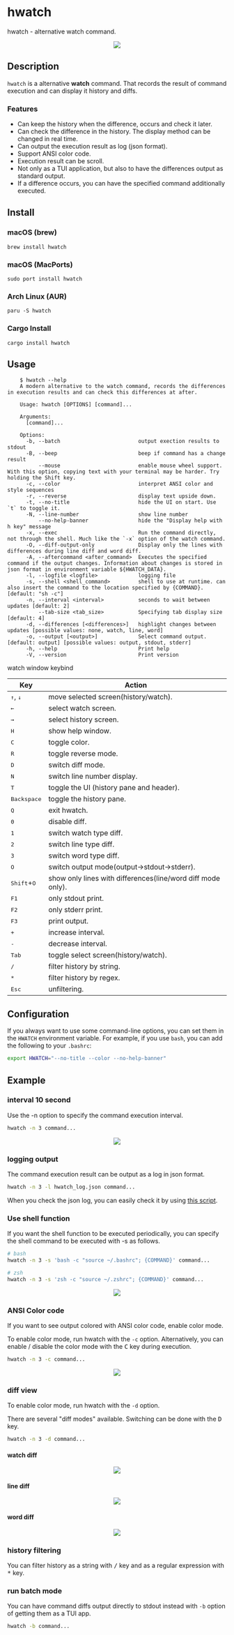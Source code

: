 hwatch
======

hwatch - alternative watch command.

<p align="center">
<img src="./img/tty.gif" />
</p>

## Description

`hwatch` is a alternative **watch** command.
That records the result of command execution and can display it history and diffs.

### Features

- Can keep the history when the difference, occurs and check it later.
- Can check the difference in the history. The display method can be changed in real time.
- Can output the execution result as log (json format).
- Support ANSI color code.
- Execution result can be scroll.
- Not only as a TUI application, but also to have the differences output as standard output.
- If a difference occurs, you can have the specified command additionally executed.

## Install

### macOS (brew)

    brew install hwatch

### macOS (MacPorts)

    sudo port install hwatch

### Arch Linux (AUR)

    paru -S hwatch

### Cargo Install

    cargo install hwatch

## Usage

        $ hwatch --help
        A modern alternative to the watch command, records the differences in execution results and can check this differences at after.

        Usage: hwatch [OPTIONS] [command]...

        Arguments:
          [command]...

        Options:
          -b, --batch                         output exection results to stdout
          -B, --beep                          beep if command has a change result
              --mouse                         enable mouse wheel support. With this option, copying text with your terminal may be harder. Try holding the Shift key.
          -c, --color                         interpret ANSI color and style sequences
          -r, --reverse                       display text upside down.
          -t, --no-title                      hide the UI on start. Use `t` to toggle it.
          -N, --line-number                   show line number
              --no-help-banner                hide the "Display help with h key" message
          -x, --exec                          Run the command directly, not through the shell. Much like the `-x` option of the watch command.
          -O, --diff-output-only              Display only the lines with differences during line diff and word diff.
          -A, --aftercommand <after_command>  Executes the specified command if the output changes. Information about changes is stored in json format in environment variable ${HWATCH_DATA}.
          -l, --logfile <logfile>             logging file
          -s, --shell <shell_command>         shell to use at runtime. can  also insert the command to the location specified by {COMMAND}. [default: "sh -c"]
          -n, --interval <interval>           seconds to wait between updates [default: 2]
              --tab-size <tab_size>           Specifying tab display size [default: 4]
          -d, --differences [<differences>]   highlight changes between updates [possible values: none, watch, line, word]
          -o, --output [<output>]             Select command output. [default: output] [possible values: output, stdout, stderr]
          -h, --help                          Print help
          -V, --version                       Print version


watch window keybind

| Key                           | Action                                                      |
|-------------------------------|-------------------------------------------------------------|
| <kbd>↑</kbd>, <kbd>↓</kbd>    | move selected screen(history/watch).                        |
| <kbd>←</kbd>                  | select watch screen.                                        |
| <kbd>→</kbd>                  | select history screen.                                      |
| <kbd>H</kbd>                  | show help window.                                           |
| <kbd>C</kbd>                  | toggle color.                                               |
| <kbd>R</kbd>                  | toggle reverse mode.                                               |
| <kbd>D</kbd>                  | switch diff mode.                                           |
| <kbd>N</kbd>                  | switch line number display.                                 |
| <kbd>T</kbd>                  | toggle the UI (history pane and header).                    |
| <kbd>Backspace</kbd>          | toggle the history pane.                                    |
| <kbd>Q</kbd>                  | exit hwatch.                                                |
| <kbd>0</kbd>                  | disable diff.                                               |
| <kbd>1</kbd>                  | switch watch type diff.                                     |
| <kbd>2</kbd>                  | switch line type diff.                                      |
| <kbd>3</kbd>                  | switch word type diff.                                      |
| <kbd>O</kbd>                  | switch output mode(output->stdout->stderr).                 |
| <kbd>Shift</kbd>+<kbd>O</kbd> | show only lines with differences(line/word diff mode only). |
| <kbd>F1</kbd>                 | only stdout print.                                          |
| <kbd>F2</kbd>                 | only stderr print.                                          |
| <kbd>F3</kbd>                 | print output.                                               |
| <kbd>+</kbd>                  | increase interval.                                          |
| <kbd>-</kbd>                  | decrease interval.                                          |
| <kbd>Tab</kbd>                | toggle select screen(history/watch).                        |
| <kbd>/</kbd>                  | filter history by string.                                   |
| <kbd>*</kbd>                  | filter history by regex.                                    |
| <kbd>Esc</kbd>                | unfiltering.                                                |

## Configuration

If you always want to use some command-line options, you can set them in the
`HWATCH` environment variable. For example, if you use `bash`, you can add
the following to your `.bashrc`:

```bash
export HWATCH="--no-title --color --no-help-banner"
```

## Example

### interval 10 second

Use the -n option to specify the command execution interval.

```bash
hwatch -n 3 command...
```

<p align="center">
<img src="./img/interval.gif" />
</p>

### logging output

The command execution result can be output as a log in json format.

```bash
hwatch -n 3 -l hwatch_log.json command...
```

When you check the json log, you can easily check it by using [this script](https://gist.github.com/blacknon/551e52dce1651d2510162def5a0da1f0).

### Use shell function

If you want the shell function to be executed periodically, you can specify the shell command to be executed with -s as follows.

```bash
# bash
hwatch -n 3 -s 'bash -c "source ~/.bashrc"; {COMMAND}' command...

# zsh
hwatch -n 3 -s 'zsh -c "source ~/.zshrc"; {COMMAND}' command...
```

<p align="center">
<img src="./img/shell_function.gif" />
</p>

### ANSI Color code

If you want to see output colored with ANSI color code, enable color mode.

To enable color mode, run hwatch with the `-c` option.
Alternatively, you can enable / disable the color mode with the <kbd>C</kbd> key during execution.

```bash
hwatch -n 3 -c command...
```

<p align="center">
<img src="./img/ansi_color.gif" />
</p>

### diff view

To enable color mode, run hwatch with the `-d` option.

There are several "diff modes" available.
Switching can be done with the <kbd>D</kbd> key.

```bash
hwatch -n 3 -d command...
```

#### watch diff

<p align="center">
<img src="./img/watch_diff.png" />
</p>

#### line diff

<p align="center">
<img src="./img/line_diff.png" />
</p>

#### word diff

<p align="center">
<img src="./img/word_diff.png" />
</p>

### history filtering

You can filter history as a string with <kbd>/</kbd> key and as a regular expression with <kbd>*</kbd> key.

### run batch mode

You can have command diffs output directly to stdout instead with `-b` option of getting them as a TUI app.

```bash
hwatch -b command...
```
